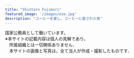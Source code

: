 ```yaml
---
title: "Shintaro Fujimori"
featured_image: '/images/oze.jpg'
description: "コーヒーを愛し、コーヒーに愛された男"
---
```

国家公務員として働いています。   
※本サイトの記載内容は個人の見解であり，  
　所属組織とは一切関係ありません．  
　本サイトの画像と写真は，全て当人が作成・撮影したものです．  
